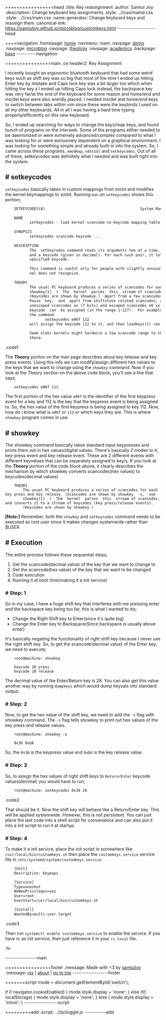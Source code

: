 +++++++++++++++++head
.title: Key reassignment
.author: Samiul Joy
.description: Change keyboard key assignments
.style: ..//css/maind.css
.style: ..//css/main.css
.name-generator: Change keyboard keys and reassign them
.canonical-link: https://samiuljoy.github.io/microblog/customkeys.html
-------------------head

++++navigation
.homepage: [home](..//index.html)
.navmenu: roam
.navpage: [demo](..//demo/base.html)
.navpage: [microblog](..//microblog/base.html)
.navpage: [theology](..//theology/base.html)
.navpage: [academics](..//academics/base.html)
.backpage: [base](base.html)
----------navigation

++++++++++++++++main
.ce header2: Key Assignment

I recently bought an ergonomic bluetooth keyboard that had some weird keys such as shift key was so big that most of the time I ended up hitting Enter key by mistake and Caps lock key was a bit larger too which when hitting the key `A` I ended up hitting Caps lock instead, the backspace key was very far/at the end of the keyboard for some reason and home/end and ins/del keys were also wierdly placed. I needed ins/del and home/end keys to switch between tabs within vim since these were the keybinds I used on all my other keyboards. All in all I was having a hard time typing properly/efficiently on this new keyboard.

So, I ended up searching for ways to change the keys/map keys, and found bunch of programs on the interweb. Some of the programs either needed to be daemonized or were extremely advanced/complex compared to what I was looking for or were exclusively dependent on a graphical environment. I was looking for something simple and already built-in into the system. So, I came across these programs, `xmodmap`, `xdotool` and `setkeycodes`. Out of all of these, setkeycodes was definitely what I needed and was built right into the system.

## # setkeycodes

 `setkeycodes` basically takes in custom mappings from `$USER` and modifies the kernel keymappings to `$USER`. Running `man` on `setkeycodes` shows this portion;


```1
	SETKEYCODES(8)                                           System Manager's Manual                                           SETKEYCODES(8)
	
	NAME
	       setkeycodes - load kernel scancode-to-keycode mapping table entries
	
	SYNOPSIS
	       setkeycodes scancode keycode ...
	
	DESCRIPTION
	       The  setkeycodes command reads its arguments two at a time, each pair of arguments consisting of a scancode (given in hexadecimal)
	       and a keycode (given in decimal). For each such pair, it tells the kernel keyboard driver to map the  specified  scancode  to  the
	       specified keycode.
	
	       This command is useful only for people with slightly unusual keyboards, that have a few keys which produce scancodes that the ker‐
	       nel does not recognize.
	
	THEORY
	       The usual PC keyboard produces a series of scancodes for each key press and key release. (Scancodes are shown by showkey  -s,  see
	       showkey(1)  )  The  kernel  parses  this  stream of scancodes, and converts it to a stream of keycodes (key press/release events).
	       (Keycodes are shown by showkey.)  Apart from a few scancodes with special meaning, and apart from the  sequence  produced  by  the
	       Pause  key,  and  apart from shiftstate related scancodes, and apart from the key up/down bit, the stream of scancodes consists of
	       unescaped scancodes xx (7 bits) and escaped scancodes e0 xx (8+7 bits).  To these scancodes or  scancode  pairs,  a  corresponding
	       keycode  can  be assigned (in the range 1-127).  For example, if you have a Macro key that produces e0 6f according to showkey(1),
	       the command
	              setkeycodes e06f 112
	       will assign the keycode 112 to it, and then loadkeys(1) can be used to define the function of this key.
	
	       Some older kernels might hardwire a low scancode range to the equivalent keycodes; setkeycodes will fail when  you  try  to  remap
	       these.
```
.code1

The **Theory** portion on the man page describes about key release and key press events. Using this info we can modify/assign different hex values to the keys that we want to change using the `showkey` command. Now if you look at the Theory section on the above code block, you'll see a line that says;

```no
	setkeycodes e06f 112
```

The first portion of the hex value `e06f` is the identifier of the first keypress event for a key and 112 is the key that the keypress event is being assigned to. So, the hex value of the first keypress is being assigned to key 112. Now, how do I know what is `e06f` or `112` or which keys they are. This is where `showkey` program comes in use.

## # showkey

The showkey command basically takes standard input keypresses and prints them out in hex values/digital values. There's basically 2 modes to it, key-press event and key-release event. These are 2 different events with different keyvalues that can be separately assigned to key/s. If you look at the **Theory** portion of the code block above, it clearly describes the mechanism by which showkey converts scancodes(hex values) to keycodes(decimal values)

```no
	THEORY
		The usual PC keyboard produces a series of scancodes for each key press and key release. (Scancodes are shown by showkey  -s,  see
		showkey(1)  )  The  kernel  parses  this  stream of scancodes, and converts it to a stream of keycodes (key press/release events).
		(Keycodes are shown by showkey.)
```

 **[Note:]** Remember, both the `showkey` and `setkeycodes` command needs to be executed as root user since it makes changes systemwide rather than $USER

## # Execution

The entire process follows these sequential steps;

1. Get the scancode(decimal value) of the key that we want to change to
2. Get the scancode(hex value) of the key that we want to be changed
3. Code execution
4. Running it at boot time(making it a init service)

### # Step: 1

So in my case, I have a huge shift key that interferes with me pressing enter and the backspace key being too far, this is what I wanted to do;

- Change the Right Shift key to Enter(since it's quite big)
- Change the Enter key to Backspace(Since backspace is usually above enter)

It's basically negating the functionality of right shift key because I never use the right shift key. So, to get the scancode(decimal value) of the Enter key, we need to execute;

```no
	root@machine: showkey

	keycode 28 press
	keycode 28 release
```

The decimal value of the Enter/Return key is 28. You can also get this value another way by running `dumpkeys` which would dump keyvals into standard output.

### # Step: 2

Now, to get the hex value of the shift key, we need to add the `-s` flag with showkey command. The `-s` flag tells showkey to print out hex values of the key press and release values.

```no
	root@machine: showkey -s

	0x36 0xb6
```

So, the `0x36` is the keypress value and `0xb6` is the key release value.

### # Step: 3

So, to assign the hex values of right shift keys to `Return/Enter` keycode values(decimal) you would have to run;

```2
	root@machine: setkeycodes 0x36 28
```
.code2

That should be it. Now the shift key will behave like a Return/Enter key. This will be applied systemwide. However, this is not persistent. You can just place the last code into a shell script for convenience and can also put it into a init script to run it at startup.

### # Step: 4

To make it a init service, place the init script in somewhere like `/usr/local/bin/customkeys.sh` then place the `customkeys.service` service file in `/etc/systemd/system/customkeys.service`

```3
	[Unit]
	Description: Keymaps

	[Service]
	Type=oneshot
	NoNewPrivileges=yes
	User=root
	ExecStart=/usr/local/bin/customkeys.sh

	[Install]
	WantedBy=multi-user.target
```
.code3

Then run `systemctl enable customkeys.service` to enable the service. If you have rc as init service, then just reference it in your `rc.local` file.

.hr

----------------main

++++++++++++++++footer
.message: Made with <3 by [samiuljoy](https://github.com/samiuljoy)
.message: [rss](/rss.xml) | [about](/about.html) | [go to top](#)
------------------footer

+++++++script
mode = document.getElementById('switch');

if (! navigator.cookieEnabled) {
	mode.style.display = 'none';
}
else if(! localStorage) {
	mode.style.display = 'none';
}
else {
	mode.style.display = 'inline';
}
-----------------script

+++++++++add
.script: ..//js/toggle.js
-----------add
